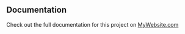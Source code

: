 ## Documentation
Check out the full documentation for this project on [MyWebsite.com](https://tosscornhole.com)
